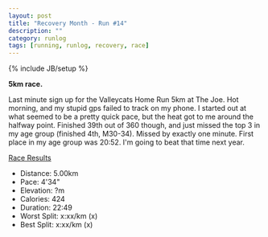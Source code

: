 ```yaml
---
layout: post
title: "Recovery Month - Run #14"
description: ""
category: runlog
tags: [running, runlog, recovery, race]
---
```

{% include JB/setup %}

**5km race.**

Last minute sign up for the Valleycats Home Run 5km at The Joe.
Hot morning, and my stupid gps failed to track on my phone. I
started out at what seemed to be a pretty quick pace, but the heat
got to me around the halfway point. Finished 39th out of 360 though,
and just missed the top 3 in my age group (finished 4th, M30-34).
Missed by exactly one minute. First place in my age group was 20:52.
I'm going to beat that time next year.

[Race Results](http://www.hmrrc.com/application/files/9114/6626/5633/16cats.htm)

+ Distance: 5.00km
+ Pace: 4'34"
+ Elevation: ?m
+ Calories: 424
+ Duration: 22:49
+ Worst Split: x:xx/km (x)
+ Best Split: x:xx/km (x)
